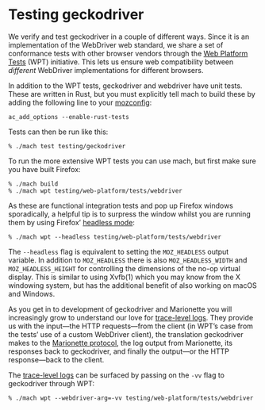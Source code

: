 Testing geckodriver
===================

We verify and test geckodriver in a couple of different ways.
Since it is an implementation of the WebDriver web standard, we share
a set of conformance tests with other browser vendors through the
[Web Platform Tests] (WPT) initiative.  This lets us ensure web
compatibility between _different_ WebDriver implementations for
different browsers.

In addition to the WPT tests, geckodriver and webdriver have
unit tests.  These are written in Rust, but you must explicitly
tell mach to build these by adding the following line to your [mozconfig]:

	ac_add_options --enable-rust-tests

Tests can then be run like this:

	% ./mach test testing/geckodriver

To run the more extensive WPT tests you can use mach, but first
make sure you have built Firefox:

	% ./mach build
	% ./mach wpt testing/web-platform/tests/webdriver

As these are functional integration tests and pop up Firefox windows
sporadically, a helpful tip is to surpress the window whilst you
are running them by using Firefox’ [headless mode]:

	% ./mach wpt --headless testing/web-platform/tests/webdriver

The `--headless` flag is equivalent to setting the `MOZ_HEADLESS`
output variable.  In addition to `MOZ_HEADLESS` there is also
`MOZ_HEADLESS_WIDTH` and `MOZ_HEADLESS_HEIGHT` for controlling the
dimensions of the no-op virtual display.  This is similar to using
Xvfb(1) which you may know from the X windowing system, but has
the additional benefit of also working on macOS and Windows.

As you get in to development of geckodriver and Marionette you will
increasingly grow to understand our love for [trace-level logs].
They provide us with the input—the HTTP requests—from the client
(in WPT’s case from the tests’ use of a custom WebDriver client),
the translation geckodriver makes to the [Marionette protocol],
the log output from Marionette, its responses back to geckodriver,
and finally the output—or the HTTP response—back to the client.

The [trace-level logs] can be surfaced by passing on the `-vv`
flag to geckodriver through WPT:

	% ./mach wpt --webdriver-arg=-vv testing/web-platform/tests/webdriver

[Web Platform Tests]: http://web-platform-tests.org/
[cargo]: http://doc.crates.io/guide.html
[headless mode]: https://developer.mozilla.org/en-US/Firefox/Headless_mode
[mozconfig]: https://developer.mozilla.org/en-US/docs/Mozilla/Developer_guide/Build_Instructions/Configuring_Build_Options
[trace-level logs]: TraceLogs.html
[Marionette protocol]: https://firefox-source-docs.mozilla.org/testing/marionette/marionette/Protocol.html
